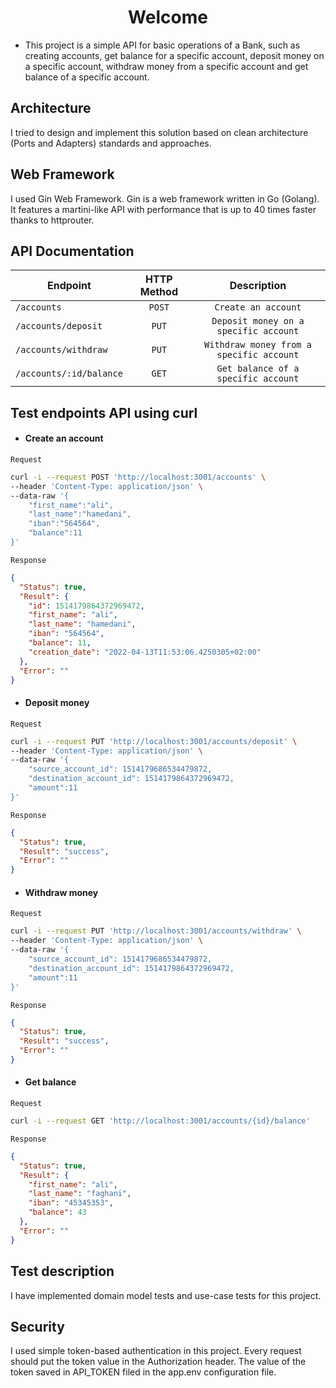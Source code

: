<h1 align="center">Welcome </h1>

- This project is a simple API for basic operations of a Bank, such as creating accounts, get balance for a specific
  account, deposit money on a specific account, withdraw money from a specific account and get balance of a specific
  account.


## Architecture
I tried to design and implement this solution based on clean architecture (Ports and Adapters) standards and approaches.

## Web Framework
I used Gin Web Framework. Gin is a web framework written in Go (Golang). It features a martini-like API with performance that is up to 40 times faster thanks to httprouter.
## API Documentation

| Endpoint    | HTTP Method | Description       |
| ----------- |:-----------:| :-----------------: |
| `/accounts` |   `POST`    | `Create an account` |
| `/accounts/deposit` |    `PUT`    | `Deposit money on a specific account`   |
| `/accounts/withdraw` |    `PUT`    |    `Withdraw money from a specific account` |
| `/accounts/:id/balance`|    `GET`    | `Get balance of a specific account` |

## Test endpoints API using curl

- #### Create an account

`Request`

```bash
curl -i --request POST 'http://localhost:3001/accounts' \
--header 'Content-Type: application/json' \
--data-raw '{
    "first_name":"ali",
    "last_name":"hamedani",
    "iban":"564564",
    "balance":11
}'
```

`Response`

```json
{
  "Status": true,
  "Result": {
    "id": 1514179864372969472,
    "first_name": "ali",
    "last_name": "hamedani",
    "iban": "564564",
    "balance": 11,
    "creation_date": "2022-04-13T11:53:06.4250305+02:00"
  },
  "Error": ""
}
```

- #### Deposit money

`Request`

```bash
curl -i --request PUT 'http://localhost:3001/accounts/deposit' \
--header 'Content-Type: application/json' \
--data-raw '{
    "source_account_id": 1514179686534479872,
    "destination_account_id": 1514179864372969472,
    "amount":11
}'
```

`Response`

```json
{
  "Status": true,
  "Result": "success",
  "Error": ""
}
```

- #### Withdraw money

`Request`

```bash
curl -i --request PUT 'http://localhost:3001/accounts/withdraw' \
--header 'Content-Type: application/json' \
--data-raw '{
    "source_account_id": 1514179686534479872,
    "destination_account_id": 1514179864372969472,
    "amount":11
}'
```

`Response`

```json
{
  "Status": true,
  "Result": "success",
  "Error": ""
}
```

- #### Get balance

`Request`

```bash
curl -i --request GET 'http://localhost:3001/accounts/{id}/balance' 
```

`Response`

```json
{
  "Status": true,
  "Result": {
    "first_name": "ali",
    "last_name": "faghani",
    "iban": "45345353",
    "balance": 43
  },
  "Error": ""
}
```
## Test description
I have implemented domain model tests and use-case tests for this project.



## Security
I used simple token-based authentication in this project.
Every request should put the token value in the Authorization header.
The value of the token saved in API_TOKEN filed in the app.env configuration file.
